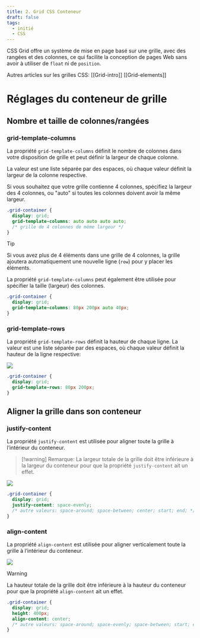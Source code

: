 ```yaml
---
title: 2. Grid CSS Conteneur
draft: false
tags:
  - initié
  - CSS
---
```


CSS Grid offre un système de mise en page basé sur une grille, avec des rangées et des colonnes, ce qui facilite la conception de pages Web sans avoir à utiliser de `float` ni de `position`.

Autres articles sur les grilles CSS: [[Grid-intro]] [[Grid-elements]] 

# Réglages du conteneur de grille

## Nombre et taille de colonnes/rangées

### grid-template-columns

La propriété `grid-template-columns` définit le nombre de colonnes dans votre disposition de grille et peut définir la largeur de chaque colonne.

La valeur est une liste séparée par des espaces, où chaque valeur définit la largeur de la colonne respective.

Si vous souhaitez que votre grille contienne 4 colonnes, spécifiez la largeur des 4 colonnes, ou "auto" si toutes les colonnes doivent avoir la même largeur.

```css
.grid-container {
  display: grid;
  grid-template-columns: auto auto auto auto;
  /* grille de 4 colonnes de même largeur */
}
```

> [!tip]
>
> Si vous avez plus de 4 éléments dans une grille de 4 colonnes, la grille ajoutera automatiquement une nouvelle ligne (`row`) pour y placer les éléments.

La propriété `grid-template-columns` peut également être utilisée pour spécifier la taille (largeur) des colonnes.

```css
.grid-container {
  display: grid;
  grid-template-columns: 80px 200px auto 40px;
}
```

### grid-template-rows

La propriété `grid-template-rows` définit la hauteur de chaque ligne.
La valeur est une liste séparée par des espaces, où chaque valeur définit la hauteur de la ligne respective:

![](/files/grid-template-rows.png)

```css
.grid-container {
  display: grid;
  grid-template-rows: 80px 200px;
}
```

## Aligner la grille dans son conteneur

### justify-content

La propriété `justify-content` est utilisée pour aligner toute la grille à l’intérieur du conteneur.

> [!warning] Remarque: 
> La largeur totale de la grille doit être inférieure à la largeur du conteneur pour que la propriété `justify-content` ait un effet.

![](/files/space-evenly.png)

```css
.grid-container {
  display: grid;
  justify-content: space-evenly; 
  /* autre valeurs: space-around; space-between; center; start; end; */
}
```

### align-content

La propriété `align-content` est utilisée pour aligner verticalement toute la grille à l’intérieur du conteneur.

![](/files/align-content-center.png)

> [!Warning]
> La hauteur totale de la grille doit être inférieure à la hauteur du conteneur pour que la propriété `align-content` ait un effet.

```css
.grid-container {
  display: grid;
  height: 400px;
  align-content: center;
  /* autre valeurs: space-around; space-evenly; space-between; start; end; */
}
```


